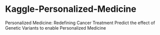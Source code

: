 # Kaggle-Personalized-Medicine
 Personalized Medicine: Redefining Cancer Treatment Predict the effect of Genetic Variants to enable Personalized Medicine
